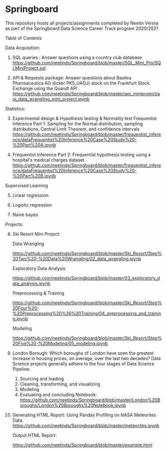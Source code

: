
# Springboard 
This repository hosts all projects/assignments completed by Neetin Verma as part of the Springboard Data Science Career Track program 2020/2021

Table of Contents

Data Acquisition:

1. SQL queries : Answer questions using a country club database
  https://github.com/neetinds/Springboard/blob/master/SQL_Mini_Pro/SQLMiniProject.sql
	
2. API & Requests package: Answer questions about Basilea Pharmaceutica AG (ticker PK5_UADJ) stock on the Frankfurt Stock Exchange using the Quandl API 
   https://github.com/neetinds/Springboard/blob/master/api_miniproject/api_data_wrangling_mini_project.ipynb

Statistics:

3. Experimental design & Hypothesis testing & Normality test
   Frequentist Inference Part 1: Sampling for the Normal distribution, sampling distributions, Central Limit Theorem, and confidence intervals
   https://github.com/neetinds/Springboard/blob/master/frequentist_inference/dataFrequentist%20Inference%20Case%20Study%20-%20Part%20A.ipynb
   
4. Frequentist Inference Part 2: Frequentist hypothesis testing using a hospital's medical charges dataset
   https://github.com/neetinds/Springboard/blob/master/frequentist_inference/dataFrequentist%20Inference%20Case%20Study%20-%20Part%20B.ipynb
	
Supervised Learning

5. Linear regression

6. Logistic regression
 
7. Naive bayes

Projects:

8. Ski Resort Mini Project:

   Data Wrangling
   
   https://github.com/neetinds/Springboard/blob/master/Ski_Resort/Step%20Two%20-%20Data%20Wrangling/02_data_wrangling.ipynb
   
   Exploratory Data Analysis
   
   https://github.com/neetinds/Springboard/blob/master/03_exploratory_data_analysis.ipynb
   
   Preprocessing & Training
   
   https://github.com/neetinds/Springboard/blob/master/Ski_Resort/Step%20Four%20-%20Preprocessing%20%26%20Training/04_preprocessing_and_training.ipynb
   
   Modeling
   
   https://github.com/neetinds/Springboard/blob/master/Ski_Resort/Step%20Five%20-%20Modeling/05_modeling.ipynb
   
9. London Borough: Which boroughs of London have seen the greatest increase in housing prices, on average, over the last two decades? 
   Data Science projects generally adhere to the four stages of Data Science Pipeline:
   1. Sourcing and loading
   2. Cleaning, transforming, and visualizing
   3. Modeling
   4. Evaluating and concluding 
    Notebook:
    https://github.com/neetinds/Springboard/blob/master/London%20Boroughs/London%20Boroughs%20Notebook.ipynb

10. Generating HTML Report: Using Pandas Profiling on NASA Meteorites Data.
    https://github.com/neetinds/Springboard/blob/master/meteorites.ipynb
    
    Output HTML Report:
    
    https://github.com/neetinds/Springboard/blob/master/example.html
    
    
